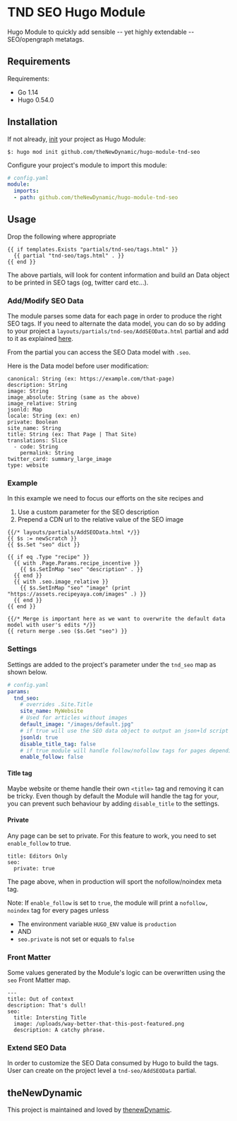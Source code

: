 # TND SEO Hugo Module

Hugo Module to quickly add sensible -- yet highly extendable -- SEO/opengraph metatags.  

## Requirements

Requirements:
- Go 1.14
- Hugo 0.54.0


## Installation

If not already, [init](https://gohugo.io/hugo-modules/use-modules/#initialize-a-new-module) your project as Hugo Module:

```
$: hugo mod init github.com/theNewDynamic/hugo-module-tnd-seo
```

Configure your project's module to import this module:

```yaml
# config.yaml
module:
  imports:
  - path: github.com/theNewDynamic/hugo-module-tnd-seo
```

## Usage

Drop the following where appropriate
```
{{ if templates.Exists "partials/tnd-seo/tags.html" }}
  {{ partial "tnd-seo/tags.html" . }}
{{ end }}
```

The above partials, will look for content information and build an Data object to be printed in SEO tags (og, twitter card etc...).

### Add/Modify SEO Data

The module parses some data for each page in order to produce the right SEO tags.
If you need to alternate the data model, you can do so by adding to your project a `layouts/partials/tnd-seo/AddSEOData.html` partial and add to it as explained [here](/partials/AddSEOData.html).

From the partial you can access the SEO Data model with `.seo`.

Here is the Data model before user modification:

```
canonical: String (ex: https://example.com/that-page)
description: String
image: String
image_absolute: String (same as the above)
image_relative: String
jsonld: Map
locale: String (ex: en)
private: Boolean
site_name: String
title: String (ex: That Page | That Site)
translations: Slice
  - code: String
    permalink: String
twitter_card: summary_large_image
type: website
```

### Example

In this example we need to focus our efforts on the site recipes and
1. Use a custom parameter for the SEO description
2. Prepend a CDN url to the relative value of the SEO image

```
{{/* layouts/partials/AddSEOData.html */}}
{{ $s := newScratch }}
{{ $s.Set "seo" dict }}

{{ if eq .Type "recipe" }}
  {{ with .Page.Params.recipe_incentive }}
    {{ $s.SetInMap "seo" "description" . }}
  {{ end }}
  {{ with .seo.image_relative }}
    {{ $s.SetInMap "seo" "image" (print "https://assets.recipeyaya.com/images" .) }}
  {{ end }}
{{ end }}

{{/* Merge is important here as we want to overwrite the default data model with user's edits */}}
{{ return merge .seo ($s.Get "seo") }}
```

### Settings

Settings are added to the project's parameter under the `tnd_seo` map as shown below.

```yaml
# config.yaml
params:
  tnd_seo:
    # overrides .Site.Title
    site_name: MyWebsite 
    # Used for articles without images
    default_image: "/images/default.jpg"
    # if true will use the SEO data object to output an json+ld script tag.
    jsonld: true
    disable_title_tag: false
    # if true module will handle follow/nofollow tags for pages depending on environment and Front Matter setting.
    enable_follow: false
```

#### Title tag

Maybe website or theme handle their own `<title>` tag and removing it can be tricky. Even though by default the Module will handle the tag for your, you can prevent such behaviour by adding `disable_title` to the settings.

#### Private
Any page can be set to private. For this feature to work, you need to set `enable_follow` to true.

```
title: Editors Only
seo:
  private: true
```

The page above, when in production will sport the nofollow/noindex meta tag. 

Note: If `enable_follow` is set to `true`, the module will print a `nofollow, noindex` tag for every pages unless
- The environment variable `HUGO_ENV` value is `production`
- AND 
- `seo.private` is not set or equals to `false` 


### Front Matter

Some values generated by the Module's logic can be overwritten using the `seo` Front Matter map.

```
---
title: Out of context
description: That's dull!
seo:
  title: Intersting Title
  image: /uploads/way-better-that-this-post-featured.png
  description: A catchy phrase.
```

### Extend SEO Data

In order to customize the SEO Data consumed by Hugo to build the tags. User can create on the project level a `tnd-seo/AddSEOData` partial.

## theNewDynamic

This project is maintained and loved by [thenewDynamic](https://www.thenewdynamic.com).
